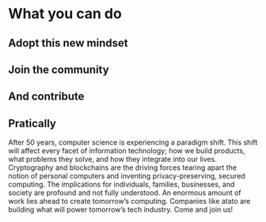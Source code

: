# What you can do

## Adopt this new mindset



## Join the community

## And contribute

## Pratically

After 50 years, computer science is experiencing a paradigm shift. This shift will affect every facet of information technology; how we build products, what problems they solve, and how they integrate into our lives. Cryptography and blockchains are the driving forces tearing apart the notion of personal computers and inventing privacy-preserving, secured computing. The implications for individuals, families, businesses, and society are profound and not fully understood. An enormous amount of work lies ahead to create tomorrow’s computing. Companies like atato are building what will power tomorrow’s tech industry. Come and join us!

